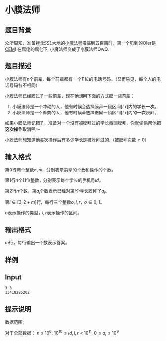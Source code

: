 # 小膜法师

## 题目背景

众所周知，准备拯救$SSL$大地的[小魔法师]()降临到五百亩时，第一个见到的OIer是[CEM](https://www.luogu.com.cn/user/30496)! 在腐佬的腐化下, 小魔法师变成了小膜法师QwQ.

## 题目描述

小膜法师有$n$个前辈，每个前辈都有一个$11$位的电话号码。（显而易见，每个人的电话号码各不相同）

小膜法师已经膜过了一些前辈，现在他想用下面的方式膜一些前辈：

1. 小膜法师是一个冲动的人，他有时候会选择膜拜一段区间$[l,r]$内的学长**一次**。
2. 小膜法师是一个善变的人，他有时候会选择撤回一段区间$[l,r]$内的**一次**膜拜。

如果小膜法师记错了，准备对一个没有被膜拜过的学长撤回膜拜，你就偷偷帮他把**这次操作**取消叭～

小膜法师想知道他每次操作后有多少学长是被膜拜过的.（被膜拜次数$\geq0$）

## 输入格式

第$0$行两个整数$n,m$，分别表示前辈的个数和操作的个数。

第$1$行$n$个$11$位整数，分别表示每个学长的手机号$id$。

第$2$行$n$个数，第$a_i$个数表示已经对第$i$个学长膜拜了$a_i$。

第$i \in [3,2+m]$行，每行三个整数$o,l,r$，$o \in {0,1}$。

$o$表示操作的类型，$l,r$表示操作的区间。

## 输出格式

$m$行，每行输出一个数表示答案。

## 样例

## Input

```
3 3
13418285202 
```

## 提示说明

数据范围:

对于全部数据： $n \leq 10^6$, $10^{10} \leq id,l,r < 10^{11}$, $0 \leq a_i \leq 10^9$
